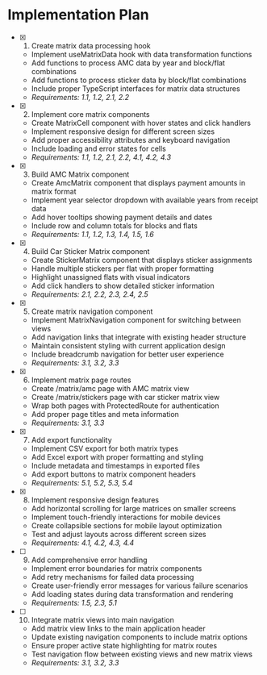 # Implementation Plan

- [x] 1. Create matrix data processing hook
  - Implement useMatrixData hook with data transformation functions
  - Add functions to process AMC data by year and block/flat combinations
  - Add functions to process sticker data by block/flat combinations
  - Include proper TypeScript interfaces for matrix data structures
  - _Requirements: 1.1, 1.2, 2.1, 2.2_

- [x] 2. Implement core matrix components
  - Create MatrixCell component with hover states and click handlers
  - Implement responsive design for different screen sizes
  - Add proper accessibility attributes and keyboard navigation
  - Include loading and error states for cells
  - _Requirements: 1.1, 1.2, 2.1, 2.2, 4.1, 4.2, 4.3_

- [x] 3. Build AMC Matrix component
  - Create AmcMatrix component that displays payment amounts in matrix format
  - Implement year selector dropdown with available years from receipt data
  - Add hover tooltips showing payment details and dates
  - Include row and column totals for blocks and flats
  - _Requirements: 1.1, 1.2, 1.3, 1.4, 1.5, 1.6_

- [x] 4. Build Car Sticker Matrix component
  - Create StickerMatrix component that displays sticker assignments
  - Handle multiple stickers per flat with proper formatting
  - Highlight unassigned flats with visual indicators
  - Add click handlers to show detailed sticker information
  - _Requirements: 2.1, 2.2, 2.3, 2.4, 2.5_

- [x] 5. Create matrix navigation component
  - Implement MatrixNavigation component for switching between views
  - Add navigation links that integrate with existing header structure
  - Maintain consistent styling with current application design
  - Include breadcrumb navigation for better user experience
  - _Requirements: 3.1, 3.2, 3.3_

- [x] 6. Implement matrix page routes
  - Create /matrix/amc page with AMC matrix view
  - Create /matrix/stickers page with car sticker matrix view
  - Wrap both pages with ProtectedRoute for authentication
  - Add proper page titles and meta information
  - _Requirements: 3.1, 3.3_

- [x] 7. Add export functionality
  - Implement CSV export for both matrix types
  - Add Excel export with proper formatting and styling
  - Include metadata and timestamps in exported files
  - Add export buttons to matrix component headers
  - _Requirements: 5.1, 5.2, 5.3, 5.4_

- [x] 8. Implement responsive design features
  - Add horizontal scrolling for large matrices on smaller screens
  - Implement touch-friendly interactions for mobile devices
  - Create collapsible sections for mobile layout optimization
  - Test and adjust layouts across different screen sizes
  - _Requirements: 4.1, 4.2, 4.3, 4.4_

- [ ] 9. Add comprehensive error handling
  - Implement error boundaries for matrix components
  - Add retry mechanisms for failed data processing
  - Create user-friendly error messages for various failure scenarios
  - Add loading states during data transformation and rendering
  - _Requirements: 1.5, 2.3, 5.1_

- [ ] 10. Integrate matrix views into main navigation
  - Add matrix view links to the main application header
  - Update existing navigation components to include matrix options
  - Ensure proper active state highlighting for matrix routes
  - Test navigation flow between existing views and new matrix views
  - _Requirements: 3.1, 3.2, 3.3_